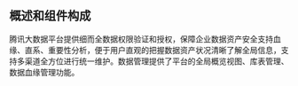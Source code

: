 ## 概述和组件构成
腾讯大数据平台提供细而全数据权限验证和授权，保障企业数据资产安全支持血缘、直系、重要性分析，便于用户直观的把握数据资产状况清晰了解全局信息，支持多渠道全方位进行统一维护。数据管理提供了平台的全局概览视图、库表管理、数据血缘管理功能。